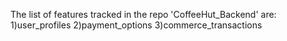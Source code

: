 The list of features tracked in the repo 'CoffeeHut_Backend' are:
1)user_profiles
2)payment_options
3)commerce_transactions
